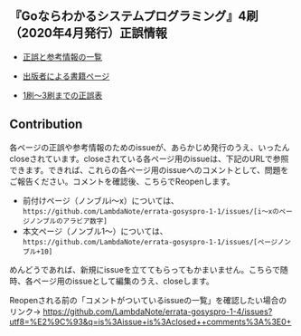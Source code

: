 ## 『Goならわかるシステムプログラミング』4刷（2020年4月発行）正誤情報

* [正誤と参考情報の一覧](https://github.com/LambdaNote/errata-gosyspro-1-4/issues?q=is%3Aissue+is%3Aopen+sort%3Acreated-asc)

* [出版者による書籍ページ](https://www.lambdanote.com/products/go)

* [1刷～3刷までの正誤表](https://github.com/LambdaNote/errata-gosyspro-1-1/issues)

## Contribution

各ページの正誤や参考情報のためのissueが、あらかじめ発行のうえ、いったんcloseされています。closeされている各ページ用のissueは、下記のURLで参照できます。できれば、これらの各ページ用のissueへのコメントとして、問題をご報告ください。コメントを確認後、こちらでReopenします。

* 前付けページ（ノンブルi～x）については、`https://github.com/LambdaNote/errata-gosyspro-1-1/issues/[i～xのページノンブルのアラビア数字]`
* 本文ページ（ノンブル1～）については、`https://github.com/LambdaNote/errata-gosyspro-1-1/issues/[ページノンブル+10]`

めんどうであれば、新規にissueを立ててもらってもかまいません。こちらで随時、各ページ用のissueとして編集のうえ、closeします。

Reopenされる前の「コメントがついているissueの一覧」を確認したい場合のリンク→ https://github.com/LambdaNote/errata-gosyspro-1-4/issues?utf8=%E2%9C%93&q=is%3Aissue+is%3Aclosed++comments%3A%3E0+

